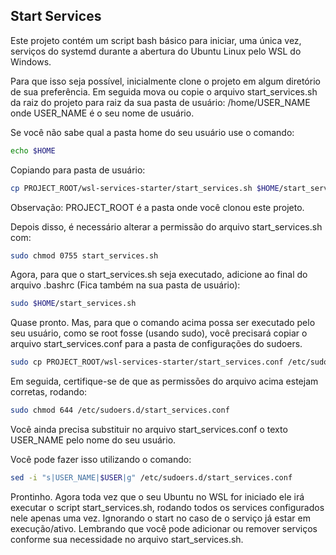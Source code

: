 Start Services
--------------

Este projeto contém um script bash básico para iniciar, uma única vez, serviços do systemd durante a abertura do Ubuntu Linux pelo WSL do Windows.

Para que isso seja possível, inicialmente clone o projeto em algum diretório de sua preferência.
Em seguida mova ou copie o arquivo start_services.sh da raiz do projeto para raiz da sua pasta de usuário: /home/USER_NAME onde USER_NAME é o seu nome de usuário.

Se você não sabe qual a pasta home do seu usuário use o comando:
```sh
echo $HOME
```

Copiando para pasta de usuário:

```sh
cp PROJECT_ROOT/wsl-services-starter/start_services.sh $HOME/start_services.sh
```

Observação: PROJECT_ROOT é a pasta onde você clonou este projeto.

Depois disso, é necessário alterar a permissão do arquivo start_services.sh com:

```sh
sudo chmod 0755 start_services.sh
```

Agora, para que o start_services.sh seja executado, adicione ao final do arquivo .bashrc (Fica também na sua pasta de usuário):

```sh
sudo $HOME/start_services.sh
```

Quase pronto. Mas, para que o comando acima possa ser executado pelo seu usuário, como se root fosse (usando sudo), você precisará copiar o arquivo start_services.conf para a pasta de configurações do sudoers.

```sh
sudo cp PROJECT_ROOT/wsl-services-starter/start_services.conf /etc/sudoers.d/start_services.conf
```

Em seguida, certifique-se de que as permissões do arquivo acima estejam corretas, rodando:

```sh
sudo chmod 644 /etc/sudoers.d/start_services.conf
```

Você ainda precisa substituir no arquivo start_services.conf o texto USER_NAME pelo nome do seu usuário.

Você pode fazer isso utilizando o comando:

```sh
sed -i "s|USER_NAME|$USER|g" /etc/sudoers.d/start_services.conf
```

Prontinho. Agora toda vez que o seu Ubuntu no WSL for iniciado ele irá executar o script start_services.sh, rodando todos os services configurados nele apenas uma vez. Ignorando o start no caso de o serviço já estar em execução/ativo.
Lembrando que você pode adicionar ou remover serviços conforme sua necessidade no arquivo start_services.sh.
